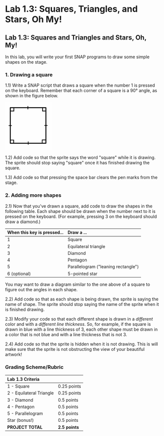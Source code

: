 # Lab 1.3: Squares, Triangles, and Stars, Oh My!

## Lab 1.3: Squares and Triangles and Stars, Oh, My!

In this lab, you will write your first SNAP programs to draw some simple shapes on the stage.

### 1. Drawing a square

1.1\) Write a SNAP script that draws a square when the number 1 is pressed on the keyboard. Remember that each corner of a square is a 90° angle, as shown in the figure below.

![square diagram](../../.gitbook/assets/90degreesquare.PNG)

1.2\) Add code so that the sprite says the word "square" while it is drawing. The sprite should stop saying "square" once it has finished drawing the square.

1.3\) Add code so that pressing the space bar clears the pen marks from the stage.

### 2. Adding more shapes

2.1\) Now that you've drawn a square, add code to draw the shapes in the following table. Each shape should be drawn when the number next to it is pressed on the keyboard. \(For example, pressing 3 on the keyboard should draw a diamond.\)

| When this key is pressed... | Draw a ... |
| :--- | :--- |
| 1 | Square |
| 2 | Equilateral triangle |
| 3 | Diamond |
| 4 | Pentagon |
| 5 | Parallelogram \("leaning rectangle"\) |
| 6 \(optional\) | 5-pointed star |

You may want to draw a diagram similar to the one above of a square to figure out the angles in each shape.

2.2\) Add code so that as each shape is being drawn, the sprite is saying the name of shape. The sprite should stop saying the name of the sprite when it is finished drawing.

2.3\) Modify your code so that each different shape is drawn in a _different_ color and with a _different line thickness_. So, for example, if the square is drawn in blue with a line thickness of 3, each other shape must be drawn in a color that is not blue and with a line thickness that is not 3.

2.4\) Add code so that the sprite is hidden when it is not drawing. This is will make sure that the sprite is not obstructing the view of your beautiful artwork!

### Grading Scheme/Rubric

| **Lab 1.3 Criteria** |  |
| :--- | :--- |
| 1 - Square | 0.25 points |
| 2 - Equilateral Triangle | 0.25 points |
| 3 - Diamond | 0.5 points |
| 4 - Pentagon | 0.5 points |
| 5 - Parallelogram | 0.5 points |
| Star \(bonus!\) | 0.5 points |
| **PROJECT TOTAL** | **2.5 points** |

